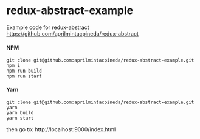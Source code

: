 # redux-abstract-example
Example code for redux-abstract https://github.com/aprilmintacpineda/redux-abstract

#### NPM

```
git clone git@github.com:aprilmintacpineda/redux-abstract-example.git
npm i
npm run build
npm run start
```

#### Yarn

```
git clone git@github.com:aprilmintacpineda/redux-abstract-example.git
yarn
yarn build
yarn start
```

then go to: http://localhost:9000/index.html